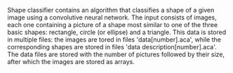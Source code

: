 Shape classifier contains an algorithm that classifies a shape of a given image using a convolutive neural network. The input consists of images, each one containing a picture of a shape most similar to one of the three basic shapes: rectangle, circle (or ellipse) and a triangle. This data is stored in multiple files: the images are tored in files 'data[number].aca', while the corresponding shapes are stored in files 'data description[number].aca'. The data files are stored with the number of pictures followed by their size, after which the images are stored as arrays. 
